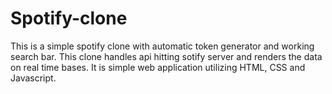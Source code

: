 # Spotify-clone
This is a simple spotify clone with automatic token generator and working search bar.
This clone handles api hitting sotify server and renders the data on real time bases. It is simple web application utilizing HTML, CSS and Javascript.

